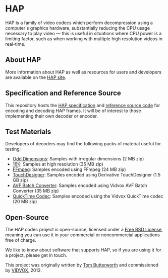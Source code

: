 HAP
====

HAP is a family of video codecs which perform decompression using a computer's graphics hardware, substantially reducing the CPU usage necessary to play video — this is useful in situations where CPU power is a limiting factor, such as when working with multiple high resolution videos in real-time.


About HAP
----

More information about HAP as well as resources for users and developers are available on the [HAP site](http://hap.video).


Specification and Reference Source
----

This repository hosts the [HAP specification](https://github.com/Vidvox/hap/tree/master/documentation) and [reference source code](https://github.com/Vidvox/hap/tree/master/source) for encoding and decoding HAP frames. It will be of interest to those implementing their own decoder or encoder.


Test Materials
----

Developers of decoders may find the following packs of material useful for testing:

 * [Odd Dimensions](https://s3.amazonaws.com/vidvox/hap/Hap_Test_Odd_Dimensions.zip): Samples with irregular dimensions (2 MB zip)
 * [16K](https://s3.amazonaws.com/vidvox/hap/Hap_Test_16K.zip): Samples at high resolution (35 MB zip)
 * [FFmpeg](https://s3.amazonaws.com/vidvox/hap/Hap_Test_FFmpeg.zip): Samples encoded using FFmpeg (24 MB zip)
 * [TouchDesigner](https://s3.amazonaws.com/vidvox/hap/Hap_Test_Derivative_TouchDesigner.zip): Samples encoded using Derivative TouchDesigner (1.5 GB zip)
 * [AVF Batch Converter](https://s3.amazonaws.com/vidvox/hap/Hap_Test_Vidvox_AVF_Batch_Converter.zip): Samples encoded using Vidvox AVF Batch Converter (35 MB zip)
 * [QuickTime Codec](https://s3.amazonaws.com/vidvox/hap/Hap_Test_Vidvox_QuickTime_Codec.zip): Samples encoded using the Vidvox QuickTime codec (20 MB zip)


Open-Source
----

The HAP codec project is open-source, licensed under a [Free BSD License](https://github.com/vidvox/hap/blob/master/LICENSE), meaning you can use it in your commercial or noncommercial applications free of charge.

We like to know about software that supports HAP, so if you are using it for a project, please get in touch.

This project was originally written by [Tom Butterworth](http://kriss.cx/tom/) and commissioned by [VIDVOX](http://www.vidvox.net), 2012.
